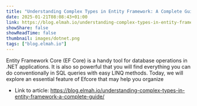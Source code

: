 ```yaml
---
title: "Understanding Complex Types in Entity Framework: A Complete Guide"
date: 2025-01-21T08:08:43+01:00
link: https://blog.elmah.io/understanding-complex-types-in-entity-framework-a-complete-guide/
showShare: false
showReadTime: false
thumbnail: images/dotnet.png
tags: ["blog.elmah.io"]
---
```

Entity Framework Core (EF Core) is a handy tool for database operations in .NET applications. It is also so powerful that you will find everything you can do conventionally in SQL queries with easy LINQ methods. Today, we will explore an essential feature of Efcore that may help you organize

- Link to article: https://blog.elmah.io/understanding-complex-types-in-entity-framework-a-complete-guide/